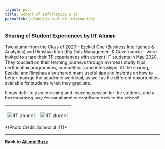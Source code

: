 ```yaml
---
layout: post
title: School of Informatics & IT
permalink: /alumni/school_of_informatics/
---
```

### Sharing of Student Experiences by IIT Alumni ###
Two alumni from the Class of 2020 – Ezekiel Ghe (Business Intelligence & Analytics) and Rimshaa Irfan (Big Data Management & Governance) – were invited to share their TP experiences with current IIT students in May 2020. They touched on their learning journeys through overseas study trips, certification programmes, competitions and internships. At the sharing, Ezekiel and Rimshaa also shared many useful tips and insights on how to better manage the academic workload, as well as the different opportunities available for students when they graduate. 

It was definitely an enriching and inspiring session for the students, and a heartwarming way for our alumni to contribute back to the school!

<div>
    <table>
        <tr>
            <td style="width:49%"><br>
                    <image src="/images/BeConnected_buzz_IIT1.png" style="display:block;margin-left:auto;margin-right:auto;" alt="IIT alumni">                                       </image>
            </td>
            <td style="width:49%"><br>
                    <image src="/images/BeConnected_buzz_IIT2.png" style="display:block;margin-left:auto;margin-right:auto;" alt="IIT alumni">
                    </image>
            </td>
         </tr>
    </table>
</div>
*(Photo Credit: School of IIT)*

---
**Back to [Alumni Buzz](/alumni/alumni-buzz)**